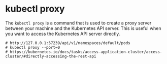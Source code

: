 # kubectl proxy

The `kubectl proxy` is a command that is used to create a proxy server between your machine and the Kubernetes API server. 
This is useful when you want to access the Kubernetes API server directly.

``` shell
# http://127.0.0.1:57239/api/v1/namespaces/default/pods
# kubectl proxy --port=0
# https://kubernetes.io/docs/tasks/access-application-cluster/access-cluster/#directly-accessing-the-rest-api
```
